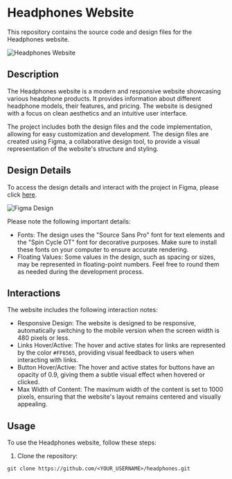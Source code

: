 # Headphones Website

This repository contains the source code and design files for the Headphones website.

![Headphones Website](screenshots/headphones.png)

## Description

The Headphones website is a modern and responsive website showcasing various headphone products. It provides information about different headphone models, their features, and pricing. The website is designed with a focus on clean aesthetics and an intuitive user interface.

The project includes both the design files and the code implementation, allowing for easy customization and development. The design files are created using Figma, a collaborative design tool, to provide a visual representation of the website's structure and styling.

## Design Details

To access the design details and interact with the project in Figma, please click [here](https://www.figma.com/file/<FIGMA_FILE_ID>).

![Figma Design](screenshots/figma.png)

Please note the following important details:

- Fonts: The design uses the "Source Sans Pro" font for text elements and the "Spin Cycle OT" font for decorative purposes. Make sure to install these fonts on your computer to ensure accurate rendering.
- Floating Values: Some values in the design, such as spacing or sizes, may be represented in floating-point numbers. Feel free to round them as needed during the development process.

## Interactions

The website includes the following interaction notes:

- Responsive Design: The website is designed to be responsive, automatically switching to the mobile version when the screen width is 480 pixels or less.
- Links Hover/Active: The hover and active states for links are represented by the color `#FF6565`, providing visual feedback to users when interacting with links.
- Button Hover/Active: The hover and active states for buttons have an opacity of 0.9, giving them a subtle visual effect when hovered or clicked.
- Max Width of Content: The maximum width of the content is set to 1000 pixels, ensuring that the website's layout remains centered and visually appealing.

## Usage

To use the Headphones website, follow these steps:

1. Clone the repository:

```shell
git clone https://github.com/<YOUR_USERNAME>/headphones.git
